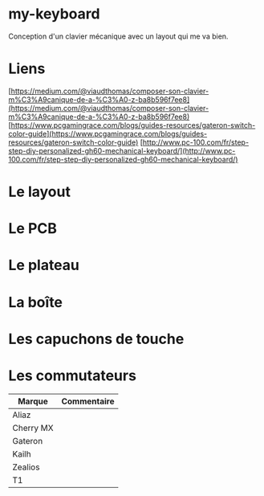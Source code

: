 # my-keyboard
Conception d'un clavier mécanique avec un layout qui me va bien.

# Liens
[https://medium.com/@viaudthomas/composer-son-clavier-m%C3%A9canique-de-a-%C3%A0-z-ba8b596f7ee8](https://medium.com/@viaudthomas/composer-son-clavier-m%C3%A9canique-de-a-%C3%A0-z-ba8b596f7ee8)
[https://www.pcgamingrace.com/blogs/guides-resources/gateron-switch-color-guide](https://www.pcgamingrace.com/blogs/guides-resources/gateron-switch-color-guide)
[http://www.pc-100.com/fr/step-step-diy-personalized-gh60-mechanical-keyboard/](http://www.pc-100.com/fr/step-step-diy-personalized-gh60-mechanical-keyboard/)


# Le layout
# Le PCB
# Le plateau
# La boîte
# Les capuchons de touche
# Les commutateurs
|Marque|Commentaire|
|------|-----------|
|Aliaz||
|Cherry MX||
|Gateron||
|Kailh||
|Zealios||
|T1||
